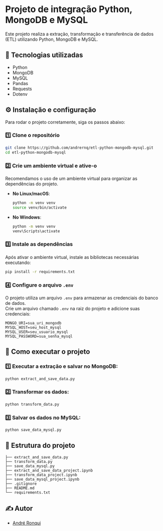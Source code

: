# Projeto de integração Python, MongoDB e MySQL

Este projeto realiza a extração, transformação e transferência de dados (ETL) utilizando Python, MongoDB e MySQL.

## 📌 Tecnologias utilizadas
- Python
- MongoDB
- MySQL
- Pandas
- Requests
- Dotenv

## ⚙️ Instalação e configuração

Para rodar o projeto corretamente, siga os passos abaixo:

### 1️⃣ Clone o repositório
```bash
git clone https://github.com/andrernq/etl-python-mongodb-mysql.git
cd etl-python-mongodb-mysql
```

### 2️⃣ Crie um ambiente virtual e ative-o
Recomendamos o uso de um ambiente virtual para organizar as dependências do projeto.

- **No Linux/macOS**:
  ```bash
  python -m venv venv
  source venv/bin/activate
  ```

- **No Windows**:
  ```bash
  python -m venv venv
  venv\Scripts\activate
  ```

### 3️⃣ Instale as dependências
Após ativar o ambiente virtual, instale as bibliotecas necessárias executando:
```bash
pip install -r requirements.txt
```

### 4️⃣ Configure o arquivo `.env`
O projeto utiliza um arquivo `.env` para armazenar as credenciais do banco de dados.  
Crie um arquivo chamado `.env` na raiz do projeto e adicione suas credenciais:

```
MONGO_URI=sua_uri_mongodb
MYSQL_HOST=seu_host_mysql
MYSQL_USER=seu_usuario_mysql
MYSQL_PASSWORD=sua_senha_mysql
```

## 🚀 Como executar o projeto

### 1️⃣ Executar a extração e salvar no MongoDB:
```bash
python extract_and_save_data.py
```

### 2️⃣ Transformar os dados:
```bash
python transform_data.py
```

### 3️⃣ Salvar os dados no MySQL:
```bash
python save_data_mysql.py
```

## 📂 Estrutura do projeto
```
├── extract_and_save_data.py
├── transform_data.py
├── save_data_mysql.py
├── extract_and_save_data_project.ipynb
├── transform_data_project.ipynb
├── save_data_mysql_project.ipynb
├── .gitignore
├── README.md
└── requirements.txt
```

## ✍️ Autor
- [André Ronqui](https://github.com/andrernq)
